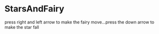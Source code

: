 # StarsAndFairy
press right and left arrow to make the fairy move...press the down arrow to make the star fall
